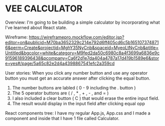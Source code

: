 # VEE CALCULATOR

Overview: 
I'm going to be building a simple calculator by incorporating what I've learned about React state.

Wireframe: 
https://wireframepro.mockflow.com/editor.jsp?editor=on&publicid=M70ba3652329c214e792d6ff405cd6c5b1651073748716&perm=Create&projectid=MghY35NyCnb&spaceid=MyeoLtNyCnb&ptitle=Untitled&bgcolor=white&category=M9fed2da50c6980c8a4f3699a6836e9c91596189396438&pcompany=Ca6f2d1e7da404a4787a17d419b1589e6&store=yes#/page/5a65c82e2d4a4398867541efc2a359cd


User stories: 
When you click any number button and use any operator button you must get an accurate answer after clicking the equal button.

1. The number buttons are labled ( 0 - 9 including the . button )
2. The 5 operator buttons are ( / , * , + , - , and = )
3. I also included a clear button ( C ) that would erase the entire input field.
4. The result would display in the input field after clicking equal opp



React components tree: 
I have my regular App.js, App.css and I made a component and inside that I have 1 file called Calculator.

<!-- Diagram out your component hierarchy, indicating which components are parents/children of which others. Indicate which components hold which pieces of state, and which props are passed to each child. -->

<!-- MVP checklist: A list of all the functionalities that will constitute the bare minimum version of your app. Note that this list should be sized so that you can complete it by Wednesday, leaving Thursday and Friday to tackle bonus goals.
Bonus goals: A list of awesome bonus goals you will work on after completing your MVP. -->